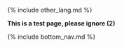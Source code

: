 {% include other_lang.md %}

**This is a test page, please ignore (2)**

{% include bottom_nav.md %}